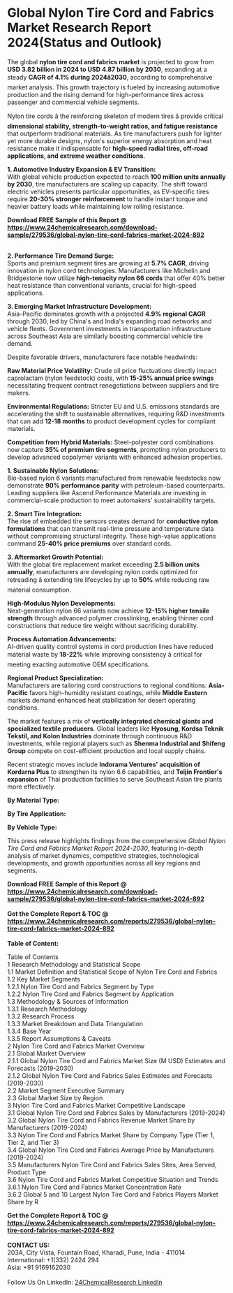 <h1>Global Nylon Tire Cord and Fabrics Market Research Report 2024(Status and Outlook)</h1><p>The global <strong>nylon tire cord and fabrics market</strong> is projected to grow from <strong>USD 3.82 billion in 2024 to USD 4.87 billion by 2030</strong>, expanding at a steady <strong>CAGR of 4.1% during 2024â2030</strong>, according to comprehensive market analysis. This growth trajectory is fueled by increasing automotive production and the rising demand for high-performance tires across passenger and commercial vehicle segments.</p><p>Nylon tire cords â the reinforcing skeleton of modern tires â provide critical <strong>dimensional stability, strength-to-weight ratios, and fatigue resistance</strong> that outperform traditional materials. As tire manufacturers push for lighter yet more durable designs, nylon's superior energy absorption and heat resistance make it indispensable for <strong>high-speed radial tires, off-road applications, and extreme weather conditions</strong>.</p><p><strong>1. Automotive Industry Expansion &amp; EV Transition:</strong><br>
With global vehicle production expected to reach <strong>100 million units annually by 2030</strong>, tire manufacturers are scaling up capacity. The shift toward electric vehicles presents particular opportunities, as EV-specific tires require <strong>20-30% stronger reinforcement</strong> to handle instant torque and heavier battery loads while maintaining low rolling resistance.</p><div><b>Download FREE Sample of this Report @ 
            <a href="https://www.24chemicalresearch.com/download-sample/279536/global-nylon-tire-cord-fabrics-market-2024-892">
            https://www.24chemicalresearch.com/download-sample/279536/global-nylon-tire-cord-fabrics-market-2024-892</a></b></div><br><p><strong>2. Performance Tire Demand Surge:</strong><br>
Sports and premium segment tires are growing at <strong>5.7% CAGR</strong>, driving innovation in nylon cord technologies. Manufacturers like Michelin and Bridgestone now utilize <strong>high-tenacity nylon 66 cords</strong> that offer 40% better heat resistance than conventional variants, crucial for high-speed applications.</p><p><strong>3. Emerging Market Infrastructure Development:</strong><br>
Asia-Pacific dominates growth with a projected <strong>4.9% regional CAGR</strong> through 2030, led by China's and India's expanding road networks and vehicle fleets. Government investments in transportation infrastructure across Southeast Asia are similarly boosting commercial vehicle tire demand.</p><p>Despite favorable drivers, manufacturers face notable headwinds:</p><p><strong>Raw Material Price Volatility:</strong> Crude oil price fluctuations directly impact caprolactam (nylon feedstock) costs, with <strong>15-25% annual price swings</strong> necessitating frequent contract renegotiations between suppliers and tire makers.</p><p><strong>Environmental Regulations:</strong> Stricter EU and U.S. emissions standards are accelerating the shift to sustainable alternatives, requiring R&amp;D investments that can add <strong>12-18 months</strong> to product development cycles for compliant materials.</p><p><strong>Competition from Hybrid Materials:</strong> Steel-polyester cord combinations now capture <strong>35% of premium tire segments</strong>, prompting nylon producers to develop advanced copolymer variants with enhanced adhesion properties.</p><p><strong>1. Sustainable Nylon Solutions:</strong><br>
Bio-based nylon 6 variants manufactured from renewable feedstocks now demonstrate <strong>90% performance parity</strong> with petroleum-based counterparts. Leading suppliers like Ascend Performance Materials are investing in commercial-scale production to meet automakers' sustainability targets.</p><p><strong>2. Smart Tire Integration:</strong><br>
The rise of embedded tire sensors creates demand for <strong>conductive nylon formulations</strong> that can transmit real-time pressure and temperature data without compromising structural integrity. These high-value applications command <strong>25-40% price premiums</strong> over standard cords.</p><p><strong>3. Aftermarket Growth Potential:</strong><br>
With the global tire replacement market exceeding <strong>2.5 billion units annually</strong>, manufacturers are developing nylon cords optimized for retreading â extending tire lifecycles by up to <strong>50%</strong> while reducing raw material consumption.</p><p><strong>High-Modulus Nylon Developments:</strong><br>
    Next-generation nylon 66 variants now achieve <strong>12-15% higher tensile strength</strong> through advanced polymer crosslinking, enabling thinner cord constructions that reduce tire weight without sacrificing durability.</p><p><strong>Process Automation Advancements:</strong><br>
    AI-driven quality control systems in cord production lines have reduced material waste by <strong>18-22%</strong> while improving consistency â critical for meeting exacting automotive OEM specifications.</p><p><strong>Regional Product Specialization:</strong><br>
    Manufacturers are tailoring cord constructions to regional conditions: <strong>Asia-Pacific</strong> favors high-humidity resistant coatings, while <strong>Middle Eastern</strong> markets demand enhanced heat stabilization for desert operating conditions.</p><p>The market features a mix of <strong>vertically integrated chemical giants and specialized textile producers</strong>. Global leaders like <strong>Hyosung, Kordsa Teknik Tekstil, and Kolon Industries</strong> dominate through continuous R&amp;D investments, while regional players such as <strong>Shenma Industrial and Shifeng Group</strong> compete on cost-efficient production and local supply chains.</p><p>Recent strategic moves include <strong>Indorama Ventures' acquisition of Kordarna Plus</strong> to strengthen its nylon 6.6 capabilities, and <strong>Teijin Frontier's expansion</strong> of Thai production facilities to serve Southeast Asian tire plants more effectively.</p><p><strong>By Material Type:</strong></p><p><strong>By Tire Application:</strong></p><p><strong>By Vehicle Type:</strong></p><p>This press release highlights findings from the comprehensive <em>Global Nylon Tire Cord and Fabrics Market Report 2024-2030</em>, featuring in-depth analysis of market dynamics, competitive strategies, technological developments, and growth opportunities across all key regions and segments.</p><div><b>Download FREE Sample of this Report @ 
            <a href="https://www.24chemicalresearch.com/download-sample/279536/global-nylon-tire-cord-fabrics-market-2024-892">
            https://www.24chemicalresearch.com/download-sample/279536/global-nylon-tire-cord-fabrics-market-2024-892</a></b></div><br><div><b>Get the Complete Report & TOC @ 
            <a href="https://www.24chemicalresearch.com/reports/279536/global-nylon-tire-cord-fabrics-market-2024-892">
            https://www.24chemicalresearch.com/reports/279536/global-nylon-tire-cord-fabrics-market-2024-892</a></b></div><br>
            <b>Table of Content:</b><p>Table of Contents<br />
 1 Research Methodology and Statistical Scope<br />
 1.1 Market Definition and Statistical Scope of Nylon Tire Cord and Fabrics<br />
 1.2 Key Market Segments<br />
 1.2.1 Nylon Tire Cord and Fabrics Segment by Type<br />
 1.2.2 Nylon Tire Cord and Fabrics Segment by Application<br />
 1.3 Methodology & Sources of Information<br />
 1.3.1 Research Methodology<br />
 1.3.2 Research Process<br />
 1.3.3 Market Breakdown and Data Triangulation<br />
 1.3.4 Base Year<br />
 1.3.5 Report Assumptions & Caveats<br />
 2 Nylon Tire Cord and Fabrics Market Overview<br />
 2.1 Global Market Overview<br />
 2.1.1 Global Nylon Tire Cord and Fabrics Market Size (M USD) Estimates and Forecasts (2019-2030)<br />
 2.1.2 Global Nylon Tire Cord and Fabrics Sales Estimates and Forecasts (2019-2030)<br />
 2.2 Market Segment Executive Summary<br />
 2.3 Global Market Size by Region<br />
 3 Nylon Tire Cord and Fabrics Market Competitive Landscape<br />
 3.1 Global Nylon Tire Cord and Fabrics Sales by Manufacturers (2019-2024)<br />
 3.2 Global Nylon Tire Cord and Fabrics Revenue Market Share by Manufacturers (2019-2024)<br />
 3.3 Nylon Tire Cord and Fabrics Market Share by Company Type (Tier 1, Tier 2, and Tier 3)<br />
 3.4 Global Nylon Tire Cord and Fabrics Average Price by Manufacturers (2019-2024)<br />
 3.5 Manufacturers Nylon Tire Cord and Fabrics Sales Sites, Area Served, Product Type<br />
 3.6 Nylon Tire Cord and Fabrics Market Competitive Situation and Trends<br />
 3.6.1 Nylon Tire Cord and Fabrics Market Concentration Rate<br />
 3.6.2 Global 5 and 10 Largest Nylon Tire Cord and Fabrics Players Market Share by R</p><div><b>Get the Complete Report & TOC @ 
            <a href="https://www.24chemicalresearch.com/reports/279536/global-nylon-tire-cord-fabrics-market-2024-892">
            https://www.24chemicalresearch.com/reports/279536/global-nylon-tire-cord-fabrics-market-2024-892</a></b></div><br><b>CONTACT US:</b><br>
            203A, City Vista, Fountain Road, Kharadi, Pune, India - 411014<br>
            International: +1(332) 2424 294<br>
            Asia: +91 9169162030 <br><br>
            Follow Us On LinkedIn: <a href="https://www.linkedin.com/company/24chemicalresearch/">24ChemicalResearch LinkedIn</a>